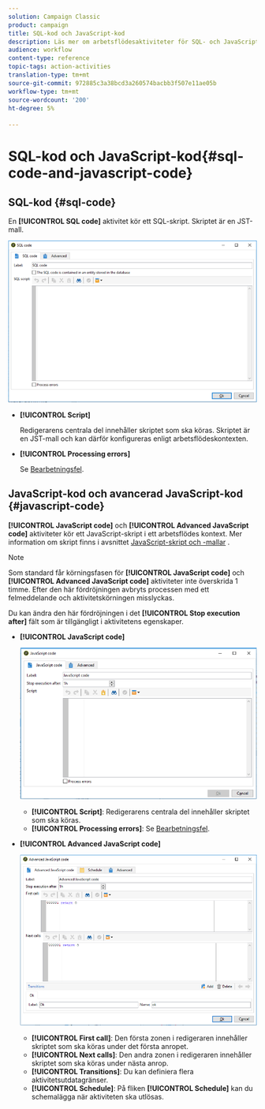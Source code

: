 ```yaml
---
solution: Campaign Classic
product: campaign
title: SQL-kod och JavaScript-kod
description: Läs mer om arbetsflödesaktiviteter för SQL- och JavaScript-koder
audience: workflow
content-type: reference
topic-tags: action-activities
translation-type: tm+mt
source-git-commit: 972885c3a38bcd3a260574bacbb3f507e11ae05b
workflow-type: tm+mt
source-wordcount: '200'
ht-degree: 5%

---
```



# SQL-kod och JavaScript-kod{#sql-code-and-javascript-code}

## SQL-kod {#sql-code}

En **[!UICONTROL SQL code]** aktivitet kör ett SQL-skript. Skriptet är en JST-mall.

![](assets/sql_code.png)

* **[!UICONTROL Script]**

   Redigerarens centrala del innehåller skriptet som ska köras. Skriptet är en JST-mall och kan därför konfigureras enligt arbetsflödeskontexten.

* **[!UICONTROL Processing errors]**

   Se [Bearbetningsfel](../../workflow/using/monitoring-workflow-execution.md#processing-errors).

## JavaScript-kod och avancerad JavaScript-kod {#javascript-code}

**[!UICONTROL JavaScript code]** och **[!UICONTROL Advanced JavaScript code]** aktiviteter kör ett JavaScript-skript i ett arbetsflödes kontext. Mer information om skript finns i avsnittet [JavaScript-skript och -mallar](../../workflow/using/javascript-scripts-and-templates.md) .

>[!NOTE]
>
>Som standard får körningsfasen för **[!UICONTROL JavaScript code]** och **[!UICONTROL Advanced JavaScript code]** aktiviteter inte överskrida 1 timme. Efter den här fördröjningen avbryts processen med ett felmeddelande och aktivitetskörningen misslyckas.
>
>Du kan ändra den här fördröjningen i det **[!UICONTROL Stop execution after]** fält som är tillgängligt i aktivitetens egenskaper.

* **[!UICONTROL JavaScript code]**

   ![](assets/javascript_code.png)

   * **[!UICONTROL Script]**: Redigerarens centrala del innehåller skriptet som ska köras.
   * **[!UICONTROL Processing errors]**: Se [Bearbetningsfel](../../workflow/using/monitoring-workflow-execution.md#processing-errors).

* **[!UICONTROL Advanced JavaScript code]**

   ![](assets/advanced_javascript_code.png)

   * **[!UICONTROL First call]**: Den första zonen i redigeraren innehåller skriptet som ska köras under det första anropet.
   * **[!UICONTROL Next calls]**: Den andra zonen i redigeraren innehåller skriptet som ska köras under nästa anrop.
   * **[!UICONTROL Transitions]**: Du kan definiera flera aktivitetsutdatagränser.
   * **[!UICONTROL Schedule]**: På fliken **[!UICONTROL Schedule]** kan du schemalägga när aktiviteten ska utlösas.
